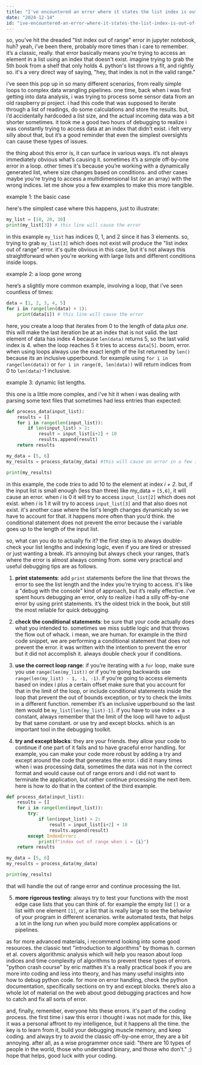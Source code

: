 ```yaml
---
title: "I've encountered an error where it states the list index is out of range on jupyter notebook?"
date: "2024-12-14"
id: "ive-encountered-an-error-where-it-states-the-list-index-is-out-of-range-on-jupyter-notebook"
---
```


so, you’ve hit the dreaded "list index out of range" error in jupyter notebook, huh? yeah, i’ve been there, probably more times than i care to remember. it’s a classic, really. that error basically means you’re trying to access an element in a list using an index that doesn't exist. imagine trying to grab the 5th book from a shelf that only holds 4. python's list throws a fit, and rightly so. it's a very direct way of saying, "hey, that index is not in the valid range."

i’ve seen this pop up in so many different scenarios, from really simple loops to complex data wrangling pipelines. one time, back when i was first getting into data analysis, i was trying to process some sensor data from an old raspberry pi project. i had this code that was supposed to iterate through a list of readings, do some calculations and store the results. but, i’d accidentally hardcoded a list size, and the actual incoming data was a bit shorter sometimes. it took me a good two hours of debugging to realize i was constantly trying to access data at an index that didn't exist. i felt very silly about that, but it’s a good reminder that even the simplest oversights can cause these types of issues.

the thing about this error is, it can surface in various ways. it’s not always immediately obvious what’s causing it. sometimes it’s a simple off-by-one error in a loop. other times it's because you’re working with a dynamically generated list, where size changes based on conditions. and other cases maybe you're trying to access a multidimensional list (or an array) with the wrong indices. let me show you a few examples to make this more tangible.

example 1: the basic case

here's the simplest case where this happens, just to illustrate:

```python
my_list = [10, 20, 30]
print(my_list[3]) # this line will cause the error
```

in this example `my_list` has indices 0, 1, and 2 since it has 3 elements. so, trying to grab `my_list[3]` which does not exist will produce the "list index out of range" error. it's quite obvious in this case, but it's not always this straightforward when you're working with large lists and different conditions inside loops.

example 2: a loop gone wrong

here’s a slightly more common example, involving a loop, that i've seen countless of times:

```python
data = [1, 2, 3, 4, 5]
for i in range(len(data) + 1):
    print(data[i]) # this line will cause the error
```

here, you create a loop that iterates from 0 to the length of data *plus one*. this will make the last iteration be at an index that is not valid. the last element of data has index 4 because `len(data)` returns 5, so the last valid index is 4. when the loop reaches 5 it tries to access `data[5]`. boom, error. when using loops always use the exact length of the list returned by `len()` because its an inclusive upperbound. for example using `for i in range(len(data))` or `for i in range(0, len(data))` will return indices from 0 to `len(data)`-1 inclusive.

example 3: dynamic list lengths.

this one is a little more complex, and i've hit it when i was dealing with parsing some text files that sometimes had less entries than expected:

```python
def process_data(input_list):
    results = []
    for i in range(len(input_list)):
        if len(input_list) > 2:
            result = input_list[i+2] + 10
            results.append(result)
    return results

my_data = [5, 6]
my_results = process_data(my_data) #this will cause an error in a few iterations of the loop

print(my_results)
```

in this example, the code *tries* to add 10 to the element at index *i + 2*. but, if the input list is small enough (less than three) like my_data = `[5,6]`, it will cause an error. when *i* is 0 it will try to access `input_list[2]` which does not exist. when *i* is 1 it will try to access `input_list[3]` and that also does not exist. it's another case where the list's length changes dynamically so we have to account for that. it happens more often than you’d think. the conditional statement does not prevent the error because the *i* variable goes up to the length of the input list.

so, what can you do to actually fix it? the first step is to always double-check your list lengths and indexing logic, even if you are tired or stressed or just wanting a break. it’s annoying but always check your ranges, that’s where the error is almost always coming from. some very practical and useful debugging tips are as follows.

1.  **print statements**: add `print` statements before the line that throws the error to see the list length and the index you’re trying to access. it's like a "debug with the console" kind of approach, but it’s really effective. i’ve spent hours debugging an error, only to realize i had a silly off-by-one error by using print statements. it’s the oldest trick in the book, but still the most reliable for quick debugging.

2.  **check the conditional statements**: be sure that your code actually does what you intended to. sometimes we miss subtle logic and that throws the flow out of whack. i mean, we are human. for example in the third code snippet, we are performing a conditional statement that does not prevent the error. it was written with the intention to prevent the error but it did not accomplish it. always double check your if conditions.

3.  **use the correct loop range**: if you’re iterating with a `for` loop, make sure you use `range(len(my_list))` or if you're going backwards use `range(len(my_list) - 1, -1, -1)`. if you're going to access elements based on index i plus a certain offset make sure that you account for that in the limit of the loop, or include conditional statements inside the loop that prevent the out of bounds exception, or try to check the limits in a different function. remember it’s an inclusive upperbound so the last item would be `my_list[len(my_list)-1]`. if you have to use index + a constant, always remember that the limit of the loop will have to adjust by that same constant. or use try and except blocks. which is an important tool in the debugging toolkit.

4.  **try and except blocks**: they are your friends. they allow your code to continue if one part of it fails and to have graceful error handling. for example, you can make your code more robust by adding a try and except around the code that generates the error. i did it many times when i was processing data, sometimes the data was not in the correct format and would cause out of range errors and i did not want to terminate the application, but rather continue processing the next item. here is how to do that in the context of the third example.

```python
def process_data(input_list):
    results = []
    for i in range(len(input_list)):
        try:
            if len(input_list) > 2:
                result = input_list[i+2] + 10
                results.append(result)
        except IndexError:
            print(f"index out of range when i = {i}")
    return results

my_data = [5, 6]
my_results = process_data(my_data)

print(my_results)
```

that will handle the out of range error and continue processing the list.

5.  **more rigorous testing**: always try to test your functions with the most edge case lists that you can think of. for example the empty list `[]` or a list with one element `[1]`, or a list that is really large to see the behavior of your program in different scenarios. write automated tests, that helps a lot in the long run when you build more complex applications or pipelines.

as for more advanced materials, i recommend looking into some good resources. the classic text "introduction to algorithms" by thomas h. cormen et al. covers algorithmic analysis which will help you reason about loop indices and time complexity of algorithms to prevent these types of errors. "python crash course" by eric matthes it's a really practical book if you are more into coding and less into theory, and has many useful insights into how to debug python code. for more on error handling, check the python documentation, specifically sections on try and except blocks. there’s also a whole lot of material on the web about good debugging practices and how to catch and fix all sorts of error.

and, finally, remember, everyone hits these errors. it's part of the coding process. the first time i saw this error i thought i was not made for this, like it was a personal affront to my intelligence, but it happens all the time. the key is to learn from it, build your debugging muscle memory, and keep coding. and always try to avoid the classic off-by-one error, they are a bit annoying. after all, as a wise programmer once said: "there are 10 types of people in the world, those who understand binary, and those who don't." ;) hope that helps, good luck with your coding.
